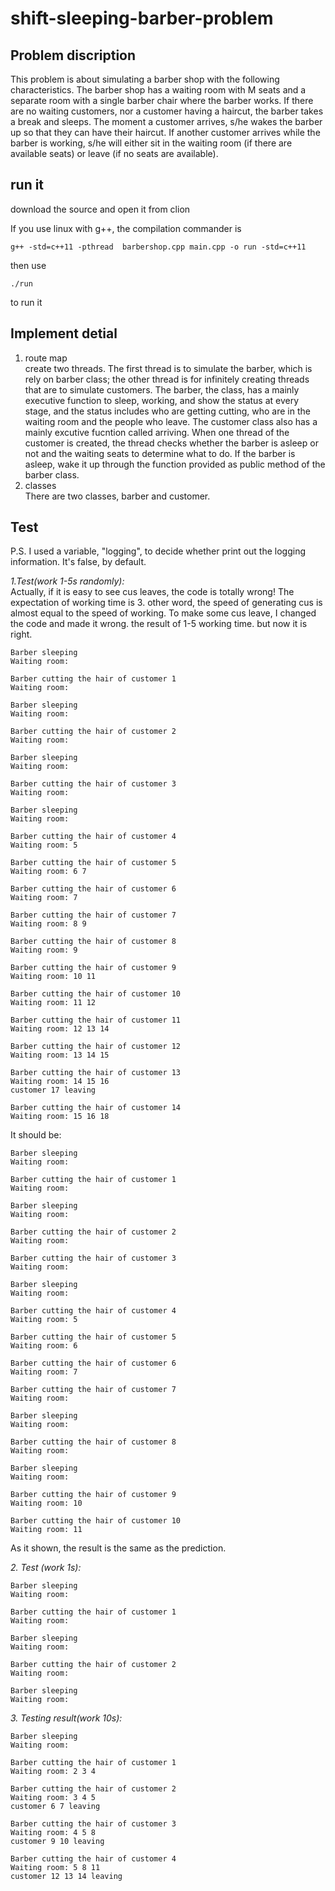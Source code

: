 # shift-sleeping-barber-problem
## Problem discription
This problem is about simulating a barber shop with the following characteristics. The barber shop has a waiting room with M seats and a separate room with a single barber chair where the barber works. If there are no waiting customers, nor a customer having a haircut, the barber takes a break and sleeps. The moment a customer arrives, s/he wakes the barber up so that they can have their haircut. If another customer arrives while the barber is working, s/he will either sit in the waiting room (if there are available seats) or leave (if no seats are available).
## run it
download the source and open it from clion

If you use linux with g++, the compilation commander is
```
g++ -std=c++11 -pthread  barbershop.cpp main.cpp -o run -std=c++11
```
then use
```
./run
```
to run it
## Implement detial
1. route map<br/>
  create two threads. The first thread is to simulate the barber, which is rely on barber class; the other thread is for infinitely creating threads that are to simulate customers. 
  The barber, the class, has a mainly executive function to sleep, working, and show the status at every stage, and the status includes who are getting cutting, who are in the waiting room and the people who leave.
  The customer class also has a mainly excutive fucntion called arriving. When one thread of the customer is created, the thread checks whether the barber is asleep or not and the waiting seats to determine what to do. If the barber is asleep, wake it up through the function provided as public method of the barber class.
2. classes<br/>
  There are two classes, barber and customer.
## Test

P.S. I used a variable, "logging", to decide whether print out the logging information. It's false, by default.

_1.Test(work 1-5s randomly):_<br/>
Actually, if it is easy to see cus leaves, the code is totally wrong! The expectation of working time is 3. other word, the speed of generating cus is almost equal to the speed of working. To make some cus leave, I changed the code and made it wrong. the result of 1-5 working time. but now it is right.
```
Barber sleeping
Waiting room:

Barber cutting the hair of customer 1
Waiting room:

Barber sleeping
Waiting room:

Barber cutting the hair of customer 2
Waiting room:

Barber sleeping
Waiting room:

Barber cutting the hair of customer 3
Waiting room:

Barber sleeping
Waiting room:

Barber cutting the hair of customer 4
Waiting room: 5

Barber cutting the hair of customer 5
Waiting room: 6 7

Barber cutting the hair of customer 6
Waiting room: 7

Barber cutting the hair of customer 7
Waiting room: 8 9

Barber cutting the hair of customer 8
Waiting room: 9

Barber cutting the hair of customer 9
Waiting room: 10 11

Barber cutting the hair of customer 10
Waiting room: 11 12

Barber cutting the hair of customer 11
Waiting room: 12 13 14

Barber cutting the hair of customer 12
Waiting room: 13 14 15

Barber cutting the hair of customer 13
Waiting room: 14 15 16
customer 17 leaving

Barber cutting the hair of customer 14
Waiting room: 15 16 18
```

It should be:
```
Barber sleeping
Waiting room:

Barber cutting the hair of customer 1
Waiting room:

Barber sleeping
Waiting room:

Barber cutting the hair of customer 2
Waiting room:

Barber cutting the hair of customer 3
Waiting room:

Barber sleeping
Waiting room:

Barber cutting the hair of customer 4
Waiting room: 5

Barber cutting the hair of customer 5
Waiting room: 6

Barber cutting the hair of customer 6
Waiting room: 7

Barber cutting the hair of customer 7
Waiting room:

Barber sleeping
Waiting room:

Barber cutting the hair of customer 8
Waiting room:

Barber sleeping
Waiting room:

Barber cutting the hair of customer 9
Waiting room: 10

Barber cutting the hair of customer 10
Waiting room: 11
```
As it shown, the result is the same as the prediction.

_2. Test (work 1s):_
```
Barber sleeping
Waiting room:

Barber cutting the hair of customer 1
Waiting room:

Barber sleeping
Waiting room:

Barber cutting the hair of customer 2
Waiting room:

Barber sleeping
Waiting room:
```

_3. Testing result(work 10s):_
```
Barber sleeping
Waiting room:

Barber cutting the hair of customer 1
Waiting room: 2 3 4

Barber cutting the hair of customer 2
Waiting room: 3 4 5
customer 6 7 leaving

Barber cutting the hair of customer 3
Waiting room: 4 5 8
customer 9 10 leaving

Barber cutting the hair of customer 4
Waiting room: 5 8 11
customer 12 13 14 leaving
```
